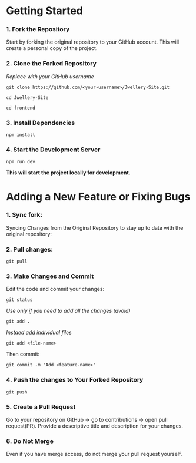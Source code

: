 # Getting Started

### 1. Fork the Repository

Start by forking the original repository to your GitHub account. This will create a personal copy of the project.

### 2. Clone the Forked Repository

*Replace <your-username> with your GitHub username*

`git clone https://github.com/<your-username>/Jwellery-Site.git`

`cd Jwellery-Site`

`cd frontend`

### 3. Install Dependencies

`npm install`

### 4. Start the Development Server

`npm run dev`

**This will start the project locally for development.**

# Adding a New Feature or Fixing Bugs

### 1. Sync fork:

Syncing Changes from the Original Repository to stay up to date with the original repository:

### 2. Pull changes:

`git pull`

### 3. Make Changes and Commit

Edit the code and commit your changes:

`git status`

*Use only if you need to add all the changes (avoid)*

`git add . `

*Instaed add individual files*

`git add <file-name>`

Then commit:

`git commit -m "Add <feature-name>"`

### 4. Push the changes to Your Forked Repository

`git push`

### 5. Create a Pull Request

Go to your repository on GitHub -> go to contributions -> open pull request(PR). Provide a descriptive title and description for your changes.

### 6. Do Not Merge

Even if you have merge access, do not merge your pull request yourself.
